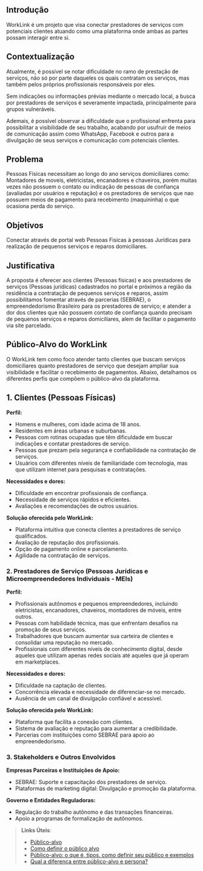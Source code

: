 ## Introdução

WorkLink é um projeto que visa conectar prestadores de serviços com potenciais clientes atuando como uma plataforma onde ambas as partes possam interagir entre si.

## Contextualização

Atualmente, é possível se notar dificuldade no ramo de prestação de serviços, não só por parte daqueles os quais contratam os serviços, mas também pelos próprios profissionais responsáveis por eles. 

Sem indicações ou informações prévias mediante o mercado local, a busca por prestadores de serviços é severamente impactada, principalmente para grupos vulneráveis.

Ademais, é possível observar a dificuldade que o profissional enfrenta para possibilitar a visibilidade de seu trabalho, acabando por usufruir de meios de comunicação assim como WhatsApp, Facebook e outros para a divulgação de seus serviços e comunicação com potenciais clientes.

## Problema

Pessoas Físicas necessitam ao longo do ano serviços domiciliares como: Montadores de moveis, eletricistas, encanadores e chaveiros, porém muitas vezes não possuem o contato ou indicação de pessoas de confiança (avaliadas por usuários e reputação) e os prestadores de serviços que nao possuem meios de pagamento para recebimento (maquininha) o que ocasiona perda do serviço.

## Objetivos

Conectar através de portal web Pessoas Fisicas à pessoas Jurídicas para realização de pequenos serviços e reparos domiciliares.

## Justificativa

A proposta é oferecer aos clientes (Pessoas físicas) e aos prestadores de serviços (Pessoas jurídicas) cadastrados no portal e próximos a região da residência a contratação de pequenos serviços e reparos, assim possibilitamos fomentar  através de parcerias (SEBRAE), o empreendedorismo Brasileiro para os prestadores de serviço; e atender a dor dos clientes que não possuem contato de confiança quando precisam de pequenos serviços e reparos domiciliares, alem de facilitar o pagamento via site parcelado.

## Público-Alvo do WorkLink

O WorkLink tem como foco atender tanto clientes que buscam serviços domiciliares quanto prestadores de serviço que desejam ampliar sua visibilidade e facilitar o recebimento de pagamentos. Abaixo, detalhamos os diferentes perfis que compõem o público-alvo da plataforma.

## **1. Clientes (Pessoas Físicas)**
**Perfil:**
- Homens e mulheres, com idade acima de 18 anos.
- Residentes em áreas urbanas e suburbanas.
- Pessoas com rotinas ocupadas que têm dificuldade em buscar indicações e contatar prestadores de serviço.
- Pessoas que prezam pela segurança e confiabilidade na contratação de serviços.
- Usuários com diferentes níveis de familiaridade com tecnologia, mas que utilizam internet para pesquisas e contratações.

**Necessidades e dores:**
- Dificuldade em encontrar profissionais de confiança.
- Necessidade de serviços rápidos e eficientes.
- Avaliações e recomendações de outros usuários.

**Solução oferecida pelo WorkLink:**
- Plataforma intuitiva que conecta clientes a prestadores de serviço qualificados.
- Avaliação de reputação dos profissionais.
- Opção de pagamento online e parcelamento.
- Agilidade na contratação de serviços.

### **2. Prestadores de Serviço (Pessoas Jurídicas e Microempreendedores Individuais - MEIs)**
**Perfil:**
- Profissionais autônomos e pequenos empreendedores, incluindo eletricistas, encanadores, chaveiros, montadores de móveis, entre outros.
- Pessoas com habilidade técnica, mas que enfrentam desafios na promoção de seus serviços.
- Trabalhadores que buscam aumentar sua carteira de clientes e consolidar uma reputação no mercado.
- Profissionais com diferentes níveis de conhecimento digital, desde aqueles que utilizam apenas redes sociais até aqueles que já operam em marketplaces.

**Necessidades e dores:**
- Dificuldade na captação de clientes.
- Concorrência elevada e necessidade de diferenciar-se no mercado.
- Ausência de um canal de divulgação confiável e acessível.

**Solução oferecida pelo WorkLink:**
- Plataforma que facilita a conexão com clientes.
- Sistema de avaliação e reputação para aumentar a credibilidade.
- Parcerias com instituições como SEBRAE para apoio ao empreendedorismo.

### **3. Stakeholders e Outros Envolvidos**

**Empresas Parceiras e Instituições de Apoio:**
- SEBRAE: Suporte e capacitação dos prestadores de serviço.
- Plataformas de marketing digital: Divulgação e promoção da plataforma.

**Governo e Entidades Reguladoras:**
- Regulação do trabalho autônomo e das transações financeiras.
- Apoio a programas de formalização de autônomos.

> **Links Úteis**:
> - [Público-alvo](https://blog.hotmart.com/pt-br/publico-alvo/)
> - [Como definir o público alvo](https://exame.com/pme/5-dicas-essenciais-para-definir-o-publico-alvo-do-seu-negocio/)
> - [Público-alvo: o que é, tipos, como definir seu público e exemplos](https://klickpages.com.br/blog/publico-alvo-o-que-e/)
> - [Qual a diferença entre público-alvo e persona?](https://rockcontent.com/blog/diferenca-publico-alvo-e-persona/)
